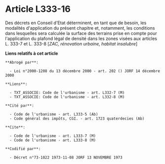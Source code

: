 # Article L333-16

Des décrets en Conseil d'Etat déterminent, en tant que de besoin, les modalités d'application du présent chapitre et,
notamment, les conditions dans lesquelles sera calculée la surface des terrains prise en compte pour l'application du plafond
légal de densité dans les zones visées aux articles L. 333-7 et L. 333-8 [*ZAC, rénovation urbaine, habitat insalubre*]

**Liens relatifs à cet article**

	**Abrogé par**:

	  - Loi n°2000-1208 du 13 décembre 2000 - art. 202 () JORF 14 décembre 2000

	**Liens**:

	  - TXT_ASSOCIE: Code de l'urbanisme - art. L332-7 (M)
	  - TXT_ASSOCIE: Code de l'urbanisme - art. L332-8 (M)

	**Cité par**:

	  - Code de l'urbanisme - art. L333-5 (Ab)
	  - Code général des impôts, CGI. - art. 1723 quaterdecies (Ab)

	**Cite**:

	  - Code de l'urbanisme - art. L333-7 (M)
	  - Code de l'urbanisme - art. L333-8 (M)

	**Codifié par**:

	  - Décret n°73-1022 1973-11-08 JORF 13 NOVEMBRE 1973
